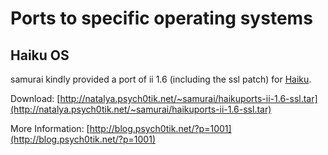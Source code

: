 Ports to specific operating systems
===================================

Haiku OS
------------------
samurai kindly provided a port of ii 1.6 (including the ssl patch) for [Haiku](http://haiku-os.org/).

Download: [http://natalya.psych0tik.net/~samurai/haikuports-ii-1.6-ssl.tar](http://natalya.psych0tik.net/~samurai/haikuports-ii-1.6-ssl.tar)

More Information: [http://blog.psych0tik.net/?p=1001](http://blog.psych0tik.net/?p=1001)

